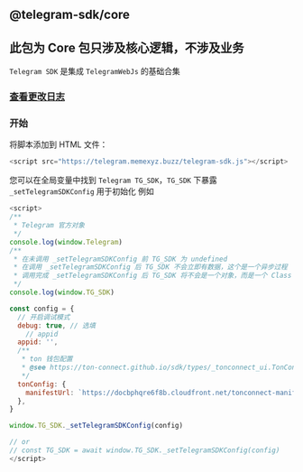 ## @telegram-sdk/core

## 此包为 Core 包只涉及核心逻辑，不涉及业务

`Telegram SDK` 是集成 `TelegramWebJs` 的基础合集

### [查看更改日志](https://github.com/peng-xiao-shuai/telegram-sdk-docs/blob/gh-pages/packages/ts-core/CHANGELOG.md)

### 开始

将脚本添加到 HTML 文件：

```js
<script src="https://telegram.memexyz.buzz/telegram-sdk.js"></script>
```

您可以在全局变量中找到 `Telegram TG_SDK`，`TG_SDK` 下暴露 `_setTelegramSDKConfig` 用于初始化
例如

```js
<script>
/**
 * Telegram 官方对象
 */
console.log(window.Telegram)
/**
 * 在未调用 _setTelegramSDKConfig 前 TG_SDK 为 undefined
 * 在调用 _setTelegramSDKConfig 后 TG_SDK 不会立即有数据，这个是一个异步过程
 * 调用完成 _setTelegramSDKConfig 后 TG_SDK 将不会是一个对象，而是一个 Class 实例
 */
console.log(window.TG_SDK)

const config = {
  // 开启调试模式
  debug: true, // 选填
    // appid
  appid: '',
  /**
   * ton 钱包配置
   * @see https://ton-connect.github.io/sdk/types/_tonconnect_ui.TonConnectUiCreateOptions.html
   */
  tonConfig: {
    manifestUrl: `https://docbphqre6f8b.cloudfront.net/tonconnect-manifest.json`, // 必填
  },
}

window.TG_SDK._setTelegramSDKConfig(config)

// or
// const TG_SDK = await window.TG_SDK._setTelegramSDKConfig(config)
</script>
```
